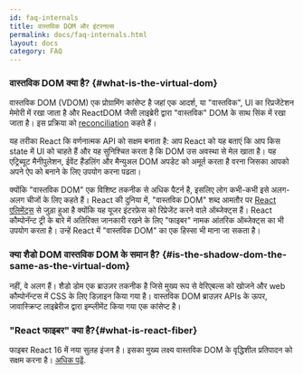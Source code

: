 ```yaml
---
id: faq-internals
title: वास्तविक DOM और इंटरनल्स 
permalink: docs/faq-internals.html
layout: docs
category: FAQ
---
```


### वास्तविक DOM क्या है? {#what-is-the-virtual-dom}

वास्तविक DOM (VDOM) एक प्रोग्रामिंग कांसेप्ट है जहां एक आदर्श, या "वास्तविक", UI का रिप्रजेंटेशन मेमोरी में रखा जाता है और ReactDOM जैसी लाइब्रेरी द्वारा "वास्तविक" DOM के साथ सिंक में रखा जाता है। इस प्रक्रिया को [reconciliation](/docs/reconciliation.html) कहते हैं।

यह तरीका React कि वर्णनात्मक API को सक्षम बनाता है: आप React को यह बताएं कि आप किस state में UI को चाहते हैं और यह सुनिश्चित करता है कि DOM उस अवस्था से मेल खाता है। यह एट्रिब्यूट मैनीपुलेशन, ईवेंट हैंडलिंग और मैन्युअल DOM अपडेट को अमूर्त करता है वरना जिसका आपको अपने ऐप को बनाने के लिए उपयोग करना पढता।

क्योंकि "वास्तविक DOM" एक विशिष्ट तकनीक से अधिक पैटर्न है, इसलिए लोग कभी-कभी इसे अलग-अलग चीजों के लिए कहते हैं। React की दुनिया में, "वास्तविक DOM" शब्द आमतौर पर [React एलिमेंट्स](/docs/rendering-elements.html) से जुड़ा हुआ है क्योंकि यह यूजर इंटरफ़ेस को रिप्रेजेंट करने वाले ऑब्जेक्ट्स हैं। React कौम्पोनॅन्ट ट्री के बारे में अतिरिक्त जानकारी रखने के लिए "फाइबर" नामक आंतरिक ऑब्जेक्ट्स का भी उपयोग करता है। उन्हें React में "वास्तविक DOM" का एक हिस्सा भी माना जा सकता है।

### क्या शैडो DOM वास्तविक DOM के समान है? {#is-the-shadow-dom-the-same-as-the-virtual-dom}

नहीं, वे अलग हैं। शैडो डोम एक ब्राउज़र तकनीक है जिसे मुख्य रूप से वेरिएबल्स को खोजने और web कौम्पोनॅन्टस में CSS के लिए डिज़ाइन किया गया है। वास्तविक DOM ब्राउज़र APIs के ऊपर, जावास्क्रिप्ट लाइब्रेरीज द्वारा इम्प्लीमेंट किया गया एक कांसेप्ट है।

### "React फाइबर" क्या है?{#what-is-react-fiber}

फाइबर React 16 में नया सुलह इंजन है। इसका मुख्य लक्ष्य वास्तविक DOM के वृद्धिशील प्रतिपादन को सक्षम करना है। [अधिक पढ़ें](https://github.com/acdlite/react-fiber-architecture).
